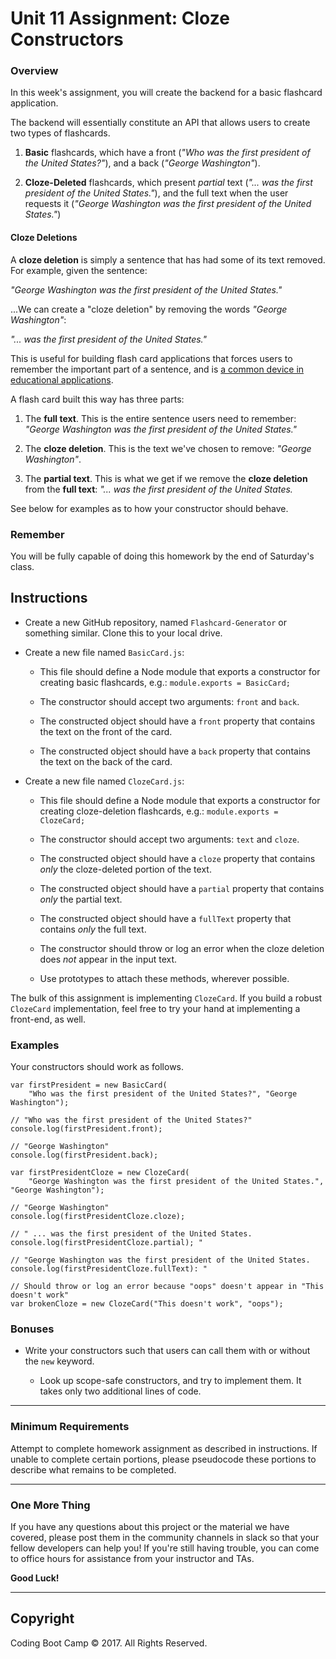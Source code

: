 # Unit 11 Assignment: Cloze Constructors

### Overview

In this week's assignment, you will create the backend for a basic flashcard application.

The backend will essentially constitute an API that allows users to create two types of flashcards.

1. **Basic** flashcards, which have a front (_"Who was the first president of the United States?"_), and a back (_"George Washington"_).

2. **Cloze-Deleted** flashcards, which present _partial_ text (_"... was the first president of the United States."_), and the full text when the user requests it (_"George Washington was the first president of the United States."_)

#### Cloze Deletions

A **cloze deletion** is simply a sentence that has had some of its text removed. For example, given the sentence:

_"George Washington was the first president of the United States."_

...We can create a "cloze deletion" by removing the words _"George Washington"_:

_"... was the first president of the United States."_

This is useful for building flash card applications that forces users to remember the important part of a sentence, and is [a common device in educational applications](https://en.wikipedia.org/wiki/Cloze_test).

A flash card built this way has three parts:

1. The **full text**. This is the entire sentence users need to remember:  _"George Washington was the first president of the United States."_

2. The **cloze deletion**. This is the text we've chosen to remove: _"George Washington"_.

3. The **partial text**. This is what we get if we remove the **cloze deletion** from the **full text**: _"... was the first president of the United States._

See below for examples as to how your constructor should behave.

### Remember

You will be fully capable of doing this homework by the end of Saturday's class.

## Instructions

* Create a new GitHub repository, named `Flashcard-Generator` or something similar. Clone this to your local drive.

* Create a new file named `BasicCard.js`:

  * This file should define a Node module that exports a constructor for creating basic flashcards, e.g.:
    `module.exports = BasicCard;`

  * The constructor should accept two arguments: `front` and `back`.

  * The constructed object should have a `front` property that contains the text on the front of the card.

  * The constructed object should have a `back` property that contains the text on the back of the card.

* Create a new file named `ClozeCard.js`:

  * This file should define a Node module that exports a constructor for creating cloze-deletion flashcards, e.g.:
    `module.exports = ClozeCard;`

  * The constructor should accept two arguments: `text` and `cloze`.

  * The constructed object should have a `cloze` property that contains _only_ the cloze-deleted portion of the text.

  * The constructed object should have a `partial` property that contains _only_ the partial text.

  * The constructed object should have a `fullText` property that contains _only_ the full text.

  * The constructor should throw or log an error when the cloze deletion does _not_ appear in the input text.

  * Use prototypes to attach these methods, wherever possible.

The bulk of this assignment is implementing `ClozeCard`. If you build a robust `ClozeCard` implementation, feel free to try your hand at implementing a front-end, as well.

### Examples

Your constructors should work as follows.

```
var firstPresident = new BasicCard(
    "Who was the first president of the United States?", "George Washington");

// "Who was the first president of the United States?"
console.log(firstPresident.front); 

// "George Washington"
console.log(firstPresident.back); 

var firstPresidentCloze = new ClozeCard(
    "George Washington was the first president of the United States.", "George Washington");

// "George Washington"
console.log(firstPresidentCloze.cloze); 

// " ... was the first president of the United States.
console.log(firstPresidentCloze.partial); "

// "George Washington was the first president of the United States.
console.log(firstPresidentCloze.fullText): "

// Should throw or log an error because "oops" doesn't appear in "This doesn't work"
var brokenCloze = new ClozeCard("This doesn't work", "oops");
```

### Bonuses

* Write your constructors such that users can call them with or without the `new` keyword. 

  * Look up scope-safe constructors, and try to implement them. It takes only two additional lines of code.

- - -

### Minimum Requirements

Attempt to complete homework assignment as described in instructions. If unable to complete certain portions, please pseudocode these portions to describe what remains to be completed.

- - -

### One More Thing

If you have any questions about this project or the material we have covered, please post them in the community channels in slack so that your fellow developers can help you! If you're still having trouble, you can come to office hours for assistance from your instructor and TAs.

**Good Luck!**

- - -

## Copyright

Coding Boot Camp © 2017. All Rights Reserved.
